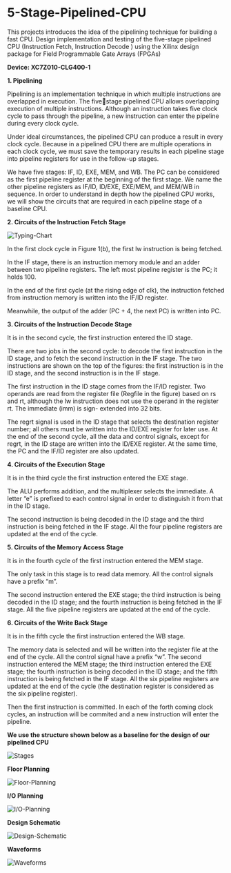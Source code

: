 # 5-Stage-Pipelined-CPU

This projects introduces the idea of the pipelining technique for building a fast CPU. 
Design implementation and testing of the five-stage pipelined CPU (Instruction Fetch, Instruction Decode ) using the Xilinx design package for Field Programmable Gate Arrays (FPGAs)

**Device: XC7Z010-CLG400-1**

**1. Pipelining**

Pipelining is an implementation technique in which multiple instructions are overlapped in execution. The fivestage pipelined CPU allows overlapping execution of multiple instructions. Although an instruction takes five clock cycle to pass through the pipeline, a new instruction can enter the pipeline during every clock cycle. 

Under ideal circumstances, the pipelined CPU can produce a result in every clock cycle. Because in a pipelined CPU there are multiple operations in each clock cycle, we must save the temporary results in each pipeline stage into pipeline registers for use in the follow-up stages. 

We have five stages: IF, ID, EXE, MEM, and WB. The PC can be considered as the first pipeline register at the beginning of the first stage. We name the other pipeline registers as IF/ID, ID/EXE, EXE/MEM, and MEM/WB in sequence. In order to understand in depth how the pipelined CPU works, we will show the circuits that are required in each pipeline stage of a baseline CPU.

 
**2. Circuits of the Instruction Fetch Stage**

![Typing-Chart](https://github.com/zbl5332/5-Stage-Pipelined-CPU/blob/008a7ebafd4a2666f68b94658828cf95d161d2b6/Typing-Chart.png)

In the first clock cycle in Figure 1(b), the first lw instruction is being fetched. 

In the IF stage, there is an instruction memory module and an adder between two pipeline registers. The left most pipeline register is the PC; it holds 100. 

In the end of the first cycle (at the rising edge of clk), the instruction fetched from instruction memory is written into the IF/ID register. 

Meanwhile, the output of the adder (PC + 4, the next PC) is written into PC. 

**3. Circuits of the Instruction Decode Stage**

It is in the second cycle, the first instruction entered the ID stage. 

There are two jobs in the second cycle: to decode the first instruction in the ID stage, and to fetch the second instruction in the IF stage. The two instructions are shown on the top of the figures: the first instruction is in the ID stage, and the second instruction is in the IF stage. 

The first instruction in the ID stage comes from the IF/ID register. Two operands are read from the register file (Regfile in the figure) based on rs and rt, although the lw instruction does not use the operand in the register rt. The immediate (imm) is sign- extended into 32 bits. 

The regrt signal is used in the ID stage that selects the destination register number; all others must be written into the ID/EXE register for later use. At the end of the second cycle, all the data and control signals, except for regrt, in the ID stage are written into the ID/EXE register. At the same time, the PC and the IF/ID register are also updated.

**4. Circuits of the Execution Stage**

It is in the third cycle the first instruction entered the EXE stage. 

The ALU performs addition, and the multiplexer selects the immediate. A letter “e” is prefixed to each control signal in order to distinguish it from that in the ID stage. 

The second instruction is being decoded in the ID stage and the third instruction is being fetched in the IF stage. All the four pipeline registers are updated at the end of the cycle. 

**5. Circuits of the Memory Access Stage**

It is in the fourth cycle of the first instruction entered the MEM stage. 

The only task in this stage is to read data memory. All the control signals have a prefix “m”.

The second instruction entered the EXE stage; the third instruction is being decoded in the ID stage; and the fourth instruction is being fetched in the IF stage. All the five pipeline registers are updated at the end of the cycle.

**6. Circuits of the Write Back Stage**

It is in the fifth cycle the first instruction entered the WB stage. 

The memory data is selected and will be written into the register file at the end of the cycle. All the control signal have a prefix “w”. The second instruction entered the MEM stage; the third instruction entered the EXE stage; the fourth instruction is being decoded in the ID stage; and the fifth instruction is being fetched in the IF stage. All the six pipeline registers are updated at the end of the cycle (the destination register is considered as the six pipeline register). 

Then the first instruction is committed. In each of the forth coming clock cycles, an instruction will be commited and a new instruction will enter the pipeline. 

**We use the structure shown below as a baseline for the design of our pipelined CPU**

![Stages](https://github.com/zbl5332/5-Stage-Pipelined-CPU/blob/008a7ebafd4a2666f68b94658828cf95d161d2b6/Stages.png)

**Floor Planning**

![Floor-Planning](https://github.com/zbl5332/5-Stage-Pipelined-CPU/blob/662acf7cf58baf81e4e155c1ff2ac066337c6e9b/Floor-Planning.png)

**I/O Planning**

![I/O-Planning](https://github.com/zbl5332/5-Stage-Pipelined-CPU/blob/662acf7cf58baf81e4e155c1ff2ac066337c6e9b/I%3AO-Planning.png)

**Design Schematic**

![Design-Schematic](https://github.com/zbl5332/5-Stage-Pipelined-CPU/blob/662acf7cf58baf81e4e155c1ff2ac066337c6e9b/Design-Schematic.png)

**Waveforms**

![Waveforms](https://github.com/zbl5332/5-Stage-Pipelined-CPU/blob/662acf7cf58baf81e4e155c1ff2ac066337c6e9b/Waveforms.png)